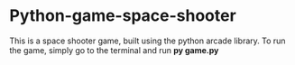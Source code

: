 # Python-game-space-shooter

This is a space shooter game, built using the python arcade library.
To run the game, simply go to the terminal and run **py game.py**
